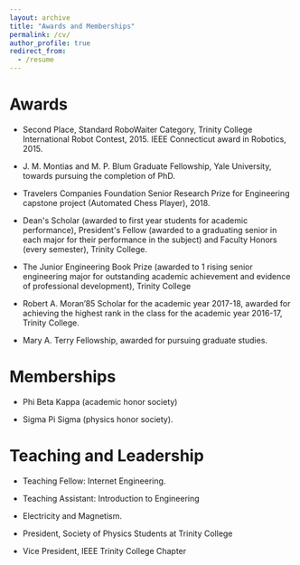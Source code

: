 ```yaml
---
layout: archive
title: "Awards and Memberships"
permalink: /cv/
author_profile: true
redirect_from:
  - /resume
---
```


<!-- {% include base_path %} -->




Awards
======

* Second Place, Standard RoboWaiter Category, Trinity College International Robot Contest, 2015. IEEE Connecticut award in Robotics, 2015.

* J. M. Montias and M. P. Blum Graduate Fellowship, Yale University, towards pursuing the completion of PhD.

* Travelers Companies Foundation Senior Research Prize for Engineering capstone project (Automated Chess Player), 2018.

* Dean's Scholar (awarded to first year students for academic performance),  President's Fellow (awarded to a graduating senior in each major for their performance in the subject) and Faculty Honors (every semester), Trinity College.

* The Junior Engineering Book Prize (awarded to 1 rising senior engineering major for outstanding academic achievement and evidence of professional development), Trinity College

* Robert A. Moran’85 Scholar for the academic year 2017-18,  awarded for achieving the highest rank in the class for the academic year 2016-17, Trinity College.

* Mary A. Terry Fellowship, awarded for pursuing graduate studies.


Memberships
======

* Phi Beta Kappa (academic honor society)

* Sigma Pi Sigma (physics honor society).


Teaching and Leadership
======

* Teaching Fellow: Internet Engineering. 

* Teaching Assistant: Introduction to Engineering

* Electricity and Magnetism.

* President, Society of Physics Students at Trinity College

* Vice President, IEEE Trinity College Chapter

